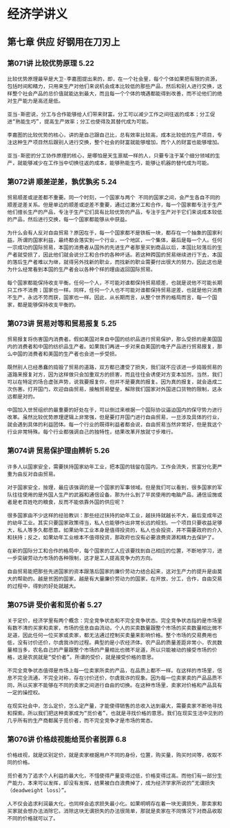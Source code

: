 # 经济学讲义

## 第七章 供应 好钢用在刀刃上

### 第071讲 比较优势原理 5.22

`比较优势原理最早是大卫·李嘉图提出来的，即，在一个社会里，每个个体如果把有限的资源，包括时间和精力，只用来生产对他们来说机会成本比较低的那些产品，然后和别人进行交换，这样整个社会产品的总价值就能达到最大，而且每一个个体的境遇都能得到改善，而不论他们的绝对生产能力是高还是低。`

`亚当·斯密说，分工与合作能够给人们带来财富。分工可以减少工作之间往返的成本；分工促进“熟能生巧”，提高生产效率；分工也使得及其替代成为可能。`

`李嘉图的比较优势的核心，讲的是自己跟自己比，总有效率比较高，成本比较低的生产项目，专注这种生产项目然后跟别人进行交换，整个社会的财富就能够增加，而个人的财富也能够增加。`

`亚当·斯密的分工协作原理的核心，是哪怕是天生禀赋一样的人，只要专注于某个细分领域的生产，就能够减少在工作当中切换往返的成本，能够熟能生巧，能够让机器的替代成为可能。`

### 第072讲 顺差逆差，孰优孰劣 5.24

`贸易顺差或逆差都不重要。同一个时刻，一个国家与两个 不同的国家之间，会产生各自不同的顺差逆差关系。但是单边的顺差或逆差不重要，通过过激分工和合作，每一个国家都专注于生产他们擅长生产的产品，专注于生产它们具有比较优势的产品，专注于生产对于它们来说成本较低的产品，然后进行交换，每一个国家都能够从中获益。`

`为什么会有人反对自由贸易？原因在于，每一个国家都不是铁板一块，都存在一个抽象的国家利益。所谓的国家利益，最终都会落实到一个行业，一个地区，一个集体，最后是每一个人。任何一宗成功的国际贸易，本国的消费者从国外的先进生产者那里买到商品以后，本国比较落后的生产者就受损了，因此他们就会说分工和合作的各种坏话。若这种跨国的贸易继续进行下去，本国的落后生产者难以为继，就得另外找新的职业，而找新的职业需要付出很大的努力，因此这也是为什么经常看到本国的生产者会以各种个样的理由返回国际贸易。`

`每个国家都能保持收支平衡。任何一个人，不可能对谁都保持贸易顺差，也就是说他不可能长期只工作不消费；国家也一样。同样，任何一个人也不可能对谁都保持贸易逆差，也就是他只消费不生产，永远不劳而获，国家也一样。因此，从长期而言，从整个世界的格局而言，每一个国家，都是能够保持收支平衡的。`

### 第073讲 贸易对等和贸易报复 5.25

`贸易报复将伤害国内消费者。假如美国对来自中国的纺织品进行贸易保护，那么受损的是美国国内的消费者和中国的纺织品生产者。如果我们再进一步对来自美国的电子产品进行贸易报复，那么中国的消费者和美国的生产者也会进一步受损。`

`既然别人已经愚蠢的捣毁了贸易的道路，双方都已遭受了损失，我们就不应该进一步捣毁贸易的道路来报复对方，因为这样做只会加重双方的损害，而且往往会诱使对方变本加厉。当然，我们可以在特定的场合虚张声势，说我要报复你，但并不是要真的报复。因为真的报复，就会造成二次伤害。打开国门，欢迎自由贸易，接触贸易壁垒，解除我们国家对外国进口货物的限制，这永远都是对的。`

`中国加入世贸组织的最重要的好处在于，可以倒过来根据一个国际协议逼迫国内的保守势力进行改革。虽然比较优势原理逻辑上非常强，但是要打开国门进行自由贸易，一旦涉及具体的行业，就会遇到具体的利益团体。每一个行业的既得利益者都会说，自由贸易当然非常好，但是我这个行业非常特殊。每个行业都强调自己的独特性，结果改革开放就寸步难行。`

### 第074讲 贸易保护理由辨析 5.26

`许多人以国家安全，需要扶持国家幼年工业，把本国的钱留在国内，工作会流失，贫富分化更严重为由反对自由贸易。`

`对于国家安全，按理，最应该强调的是一个国家的军事领域。但是我们可以看到，很多国家的军队往往使用的是外国人生产的武器和通信设备。那为什么到了平民使用的电脑产品，通信设施或者是老百姓吃的粮食，反而不能依靠外国的供应呢？`

`很多国家由不少这样的经验教训：那些经过扶持的幼年工业，越扶持就越长不大，最后变成年迈的幼年工业。其实只要国家政策得当，私人也能够作出非常长远的规划。一个项目只要收益足够大，私人等多久都愿意。如果幼年工业本身是值得投资的，私人也会投资，并不需要政府的介入和扶持；反之，如果幼年工业根本不值得投资，那政府也没有必要浪费资源和精力去保护了。`

`在新的国际分工和合作的格局中，每个国家的工人应该要找到自己相应的位置，不断地学习，进一步突破劳动力市场的各种限制，这才是工人提高竞争力的方向。`

`自由贸易能把那些先进国家的资本跟落后国家的廉价劳动力结合起来，这对生产力的提升是由莫大的帮助的。越是贫困的国家，越是有大量廉价劳动力的国家，在开放，分工，合作，自由交易的过程中，得到的好处就越大。`

### 第075讲 受价者和觅价者 5.27

`关于定价，经济学里有两个概念：完全竞争状态和不完全竞争状态。完全竞争状态指的是市场里有数不清的买家和卖家，市场的信息自由流动，个人的买卖数量跟整个市场的买卖数量相比微不足道，因此任何一位买家或卖家，都无法通过控制买卖量来影响价格。整个市场的交易费用也低，没有讨价还价，尔虞我诈的过程。典型的是小农经济体。农产品的质量差距非常小，农民数量相当多，农名自己的产量跟整个市场的产量相比也微不足道，所以只能被动的接受市场的价格，这是农民就是“受价者”。所谓的受价，就是接受价格的意思。`

`不完全竞争状态值得是市场上每一位卖家所卖的产品，在品质上都不一样。在这样的市场里，信息不完全流通，不完全对称，存在讨价还价，尔虞我诈的现象。因为每一位卖家卖的产品品质不同，所以买家不能够在不同的卖家之间进行自由的切换。在这种市场里，卖家对价格和产品具有一定的操控权。`

`在现实社会中，怎么定价，怎么定产量，才能使得销售的总收入达到最大，需要卖家不断地寻找和探索。所以我们把这种卖家成为“觅价者”，也就是寻找价格的意思。我们在现实生活中见到的几乎所有的生产商都属于觅价者，而不完全竞争才是市场的常态。`

### 第076讲 价格歧视能给觅价者脱罪 6.8

`价格歧视，就是区别定价，就是卖家根据用户不同的身份，位置，购买量，购买时间等，收取不同的价格。`

`觅价者为了追求个人利益的最大化，不惜使得产量变得过低，价格变得过高。而他们有一部分生产能力，本来可以发挥，却没有发挥，结果被白白浪费掉了，成为经济学家所说的“无谓损失（deadweight loss）”。`

`人不仅会追求利润最大化，也同样会追求损失最小化。如果明明存在着一块无谓损失，那卖家和买家就会想办法消除它。消除这块无谓损失的办法很简单，那就是卖家在不同情况下对商品收取不同的价格就可以了。`